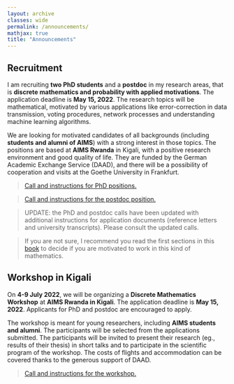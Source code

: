 ```yaml
---
layout: archive
classes: wide
permalink: /announcements/
mathjax: true
title: "Announcements"
---
```



## Recruitment

I am recruiting **two PhD students** and a **postdoc** in my research areas, that is **discrete mathematics and probability with applied motivations**. The application deadline is
**May 15, 2022**. The research topics will be mathematical, motivated by various applications like error-correction in data transmission, voting procedures, network processes and understanding machine learning algorithms.

We are looking for motivated candidates of all backgrounds (including **students and alumni of AIMS**) with a strong interest in those topics. The positions are based at **AIMS Rwanda** in Kigali, with a positive research environment and good quality of life. They are funded by the German Academic Exchange Service (DAAD), and there will be a possibility of cooperation and visits at the Goethe University in Frankfurt.

> [Call and instructions for PhD positions.](files/phd_call.pdf)

> [Call and instructions for the postdoc position.](files/postdoc_call.pdf)

> UPDATE: the PhD and postdoc calls have been updated with additional instructions for application documents (reference letters and university transcripts). Please consult the updated calls.

> If you are not sure, I recommend you read the first sections in this
[book](https://www.cs.cmu.edu/~odonnell/papers/Analysis-of-Boolean-Functions-by-Ryan-ODonnell.pdf) to decide if you are motivated to work in this kind of mathematics.


## Workshop in Kigali

On **4-9 July 2022**, we will be organizing a **Discrete Mathematics Workshop** at **AIMS Rwanda in Kigali**. The application deadline is **May 15, 2022**. Applicants for PhD and postdoc are encouraged to apply.

The workshop is meant for young researchers, including **AIMS students and alumni**. The participants will be selected from the applications submitted.
The participants will be invited
to present their research (eg., results of their thesis) in short talks and to participate
in the scientific program of the workshop. The costs of flights and accommodation can
be covered thanks to the generous support of DAAD.

> [Call and instructions for the workshop.](files/workshop_call.pdf)
